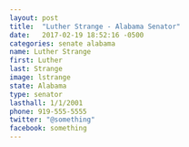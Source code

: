 ```yaml
---
layout: post
title:  "Luther Strange - Alabama Senator"
date:   2017-02-19 18:52:16 -0500
categories: senate alabama
name: Luther Strange
first: Luther
last: Strange
image: lstrange
state: Alabama
type: senator
lasthall: 1/1/2001
phone: 919-555-5555
twitter: "@something"
facebook: something
---
```



